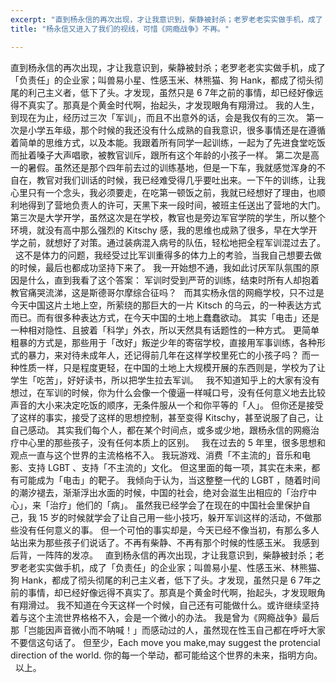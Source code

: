 ```yaml
---
excerpt: "直到杨永信的再次出现，才让我意识到，柴静被封杀；老罗老老实实做手机，成了「负责任」的企业家；叫兽易小星、性感玉米、林熊猫、狗 Hank，都成了彻头彻尾的利己主义者，低下了头。才发现，虽然只是 6 7年之前的事情，却已经好像远得不真实了。那真是个黄金时代啊，抬起头，才发现眼角有翔滑过。"
title: "杨永信又进入了我们的视线，可惜《网瘾战争》不再。"

---
```




直到杨永信的再次出现，才让我意识到，柴静被封杀；老罗老老实实做手机，成了「负责任」的企业家；叫兽易小星、性感玉米、林熊猫、狗 Hank，都成了彻头彻尾的利己主义者，低下了头。才发现，虽然只是 6 7年之前的事情，却已经好像远得不真实了。那真是个黄金时代啊，抬起头，才发现眼角有翔滑过。
我的人生，到现在为止，经历过三次「军训」，而且不出意外的话，会是我仅有的三次。
第一次是小学五年级，那个时候的我还没有什么成熟的自我意识，很多事情还是在遵循着简单的思维方式，以及本能。我跟着所有同学一起训练，一起为了先进食堂吃饭而扯着嗓子大声唱歌，被教官训斥，跟所有这个年龄的小孩子一样。
第二次是高一的暑假。虽然还是那个四年前去过的训练基地，但是一下车，我就感觉浑身的不自在，教官对我们训话的时候，我已经难受得几乎要吐出来。一下午的训练，让我心里只有一个念头，我必须要走，在吃第一顿饭之前，我就已经想好了理由，也顺利地得到了营地负责人的许可，天黑下来一段时间，被班主任送出了营地的大门。
第三次是大学开学，虽然这次是在学校，教官也是旁边军官学院的学生，所以整个环境，就没有高中那么强烈的 Kitschy 感，我的思维也成熟了很多，早在大学开学之前，就想好了对策。通过装病混入病号的队伍，轻松地把全程军训混过去了。
 
这不是体力的问题，我经受过比军训重得多的体力上的考验，当我自己想要去做的时候，最后也都成功坚持下来了。
我一开始想不通，我如此讨厌军队氛围的原因是什么，直到我看了这个答案：
军训时受到严苛的训练，结束时所有人却抱着教官痛哭流涕，这是斯德哥尔摩综合征吗？
 
而其实杨永信的网瘾学校，只不过是今天中国这片土地上空，所萦绕的那巨大的一片 Kitsch 的乌云，的一种表达方式而已。而有很多种表达方式，在今天中国的土地上蠢蠢欲动。
其实「电击」还是一种相对隐性、且披着「科学」外衣，所以天然具有话题性的一种方式。
更简单粗暴的方式是，那些用于「改好」叛逆少年的寄宿学校，直接用军事训练，各种形式的暴力，来对待未成年人，还记得前几年在这样学校里死亡的小孩子吗？
而一种性质一样，只是程度更轻，在中国的土地上大规模开展的东西则是，学校为了让学生「吃苦」，好好读书，所以把学生拉去军训。
 
我不知道知乎上的大家有没有想过，在军训的时候，你为什么会像一个傻逼一样喊口号，没有任何意义地去比较声音的大小来决定吃饭的顺序，无条件服从一个和你平等的「人」。
但你还是接受了这样的事实，接受了这样的思想控制，甚至变得 Kitschy，甚至说服了自己，让自己感动。
其实我们每个人，都在某个时间点，或多或少地，跟杨永信的网瘾治疗中心里的那些孩子，没有任何本质上的区别。
 
我在过去的 5 年里，很多思想和观点一直与这个世界的主流格格不入。
我玩游戏、消费「不主流的」音乐和电影、支持 LGBT 、支持「不主流的」文化。
但这里面的每一项，其实在未来，都有可能成为「电击」的靶子。
我倾向于认为，当这整整一代的 LGBT ，随着时间的潮汐褪去，渐渐浮出水面的时候，中国的社会，绝对会滋生出相应的「治疗中心」，来「治疗」他们的「病」。
虽然我已经学会了在现在的中国社会里保护自己，我 15 岁的时候就学会了让自己用一些小技巧，躲开军训这样的活动，不做那些没有任何意义的事。
但一个可怕的事实却是，今天已经不像当初，有那么多人站出来为那些孩子们说话了。不再有柴静、不再有那个时候的性感玉米。
我感到后背，一阵阵的发凉。
 
直到杨永信的再次出现，才让我意识到，柴静被封杀；老罗老老实实做手机，成了「负责任」的企业家；叫兽易小星、性感玉米、林熊猫、狗 Hank，都成了彻头彻尾的利己主义者，低下了头。才发现，虽然只是 6 7年之前的事情，却已经好像远得不真实了。那真是个黄金时代啊，抬起头，才发现眼角有翔滑过。
我不知道在今天这样一个时候，自己还有可能做什么。或许继续坚持着与这个主流世界格格不入，会是一个微小的办法。
我是曾为《网瘾战争》最后那「岂能因声音微小而不呐喊！」而感动过的人，虽然现在性玉自己都在呼吁大家不要信这句话了。
但至少，Each move you make,may suggest the protencial direction of the world.
你的每一个举动，都可能给这个世界的未来，指明方向。
 
以上。